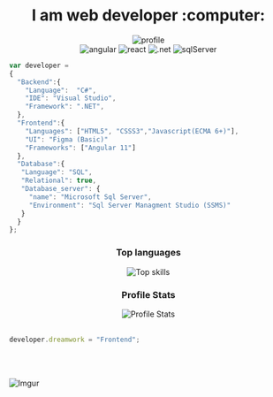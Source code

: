 <div align="center">
  <h1>I am web developer :computer:</h1>
</div>

<div align="center">
  <img src="https://komarev.com/ghpvc/?username=GianLucaFinelli" alt="profile"/>
</div>
<div align="center">
  <img src="https://img.shields.io/badge/Angular%2011-Frontend-red" alt="angular"/>
  <img src="https://img.shields.io/badge/React%20Components-Frontend-9cf" alt="react"/>
  <img src="https://img.shields.io/badge/.NET%20-Framework%20%20%2B%20Core-blueviolet" alt=".net"/>
  <img src="https://img.shields.io/badge/SQL%20Server-Database-success" alt="sqlServer"/>
</div>

```javascript
var developer =
{
  "Backend":{
    "Language":  "C#",
    "IDE": "Visual Studio",
    "Framework": ".NET",
  },
  "Frontend":{
    "Languages": ["HTML5", "CSSS3","Javascript(ECMA 6+)"],
    "UI": "Figma (Basic)"
    "Frameworks": ["Angular 11"]
  },
  "Database":{
   "Language": "SQL",
   "Relational": true,
   "Database_server": {
     "name": "Microsoft Sql Server",
     "Environment": "Sql Server Managment Studio (SSMS)"
   }
  }
};
```

<div align="center">
  <h3> Top languages</h3>
  <img src="https://github-readme-stats.vercel.app/api/top-langs/?username=GianLucaFinelli&langs_count=10&theme=tokyonight&layout=compact" alt="Top skills" />
</div>
<div align="center">
  <h3> Profile Stats</h3>
  <img src="https://github-readme-stats.vercel.app/api?username=GianLucaFinelli&show_icons=true&theme=synthwave" alt="Profile Stats" />
</div>

<br>

```javascript
developer.dreamwork = "Frontend";
```
<br>
<br>

![Imgur](https://i.imgur.com/dJOIsEf.png)



